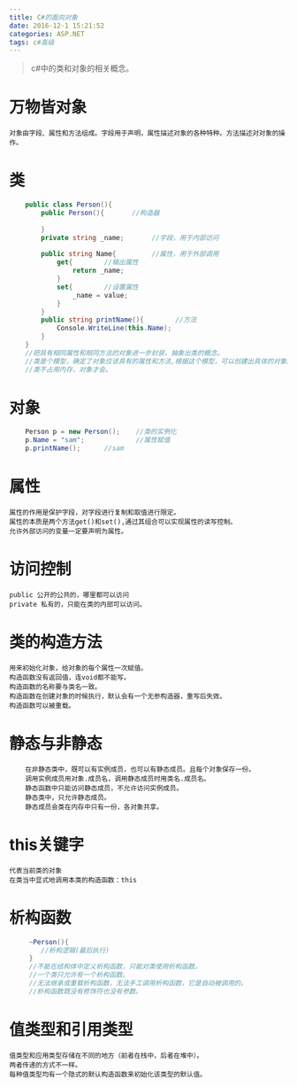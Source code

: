 ```yaml
---
title: C#的面向对象
date: 2016-12-1 15:21:52
categories: ASP.NET
tags: c#高级
---
```

>c#中的类和对象的相关概念。

<!--more-->
# 万物皆对象
    对象由字段、属性和方法组成。字段用于声明，属性描述对象的各种特种。方法描述对对象的操作。
    
# 类
```c#
    public class Person(){
        public Person(){       //构造器
        
        }
        private string _name;       //字段，用于内部访问
        
        public string Name{         //属性，用于外部调用
            get{        //输出属性
                return _name;
            }
            set{        //设置属性
                _name = value;
            }
        }
        public string printName(){        //方法
            Console.WriteLine(this.Name);
        }
    }
    //把具有相同属性和相同方法的对象进一步封装，抽象出类的概念。
    //类是个模型，确定了对象应该具有的属性和方法,根据这个模型，可以创建出具体的对象。
    //类不占用内存，对象才会。
```

# 对象
```c#
    Person p = new Person();    //类的实例化
    p.Name = "sam";             //属性赋值
    p.printName();      //sam
```

# 属性
    属性的作用是保护字段，对字段进行复制和取值进行限定。
    属性的本质是两个方法get()和set(),通过其组合可以实现属性的读写控制。
    允许外部访问的变量一定要声明为属性。
    
# 访问控制
    public 公开的公共的，哪里都可以访问
    private 私有的，只能在类的内部可以访问。
    
# 类的构造方法
    用来初始化对象，给对象的每个属性一次赋值。
    构造函数没有返回值，连void都不能写。
    构造函数的名称要与类名一致。
    构造函数在创建对象的时候执行，默认会有一个无参构造器，重写后失效。
    构造函数可以被重载。
    
# 静态与非静态
        在非静态类中，既可以有实例成员，也可以有静态成员。且每个对象保存一份。
        调用实例成员用对象.成员名，调用静态成员时用类名.成员名。
        静态函数中只能访问静态成员，不允许访问实例成员。
        静态类中，只允许静态成员。
        静态成员会类在内存中只有一份，各对象共享。
        
# this关键字
    代表当前类的对象
    在类当中显式地调用本类的构造函数：this
    
# 析构函数
```c#
     ~Person(){
        //析构逻辑(最后执行)
     }
     //不能在结构体中定义析构函数，只能对类使用析构函数。
     //一个类只允许有一个析构函数。
     //无法继承或重载析构函数，无法手工调用析构函数，它是自动被调用的。
     //析构函数既没有修饰符也没有参数。
```

# 值类型和引用类型
    值类型和应用类型存储在不同的地方（前者在栈中，后者在堆中）。
    两者传递的方式不一样。
    每种值类型均有一个隐式的默认构造函数来初始化该类型的默认值。

